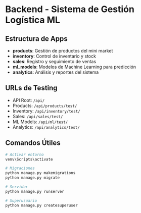 # Backend - Sistema de Gestión Logística ML

## Estructura de Apps

- **products**: Gestión de productos del mini market
- **inventory**: Control de inventario y stock
- **sales**: Registro y seguimiento de ventas
- **ml_models**: Modelos de Machine Learning para predicción
- **analytics**: Análisis y reportes del sistema

## URLs de Testing

- API Root: `/api/`
- Products: `/api/products/test/`
- Inventory: `/api/inventory/test/`
- Sales: `/api/sales/test/`
- ML Models: `/api/ml/test/`
- Analytics: `/api/analytics/test/`

## Comandos Útiles

```bash
# Activar entorno
venv\Scripts\activate

# Migraciones
python manage.py makemigrations
python manage.py migrate

# Servidor
python manage.py runserver

# Superusuario
python manage.py createsuperuser